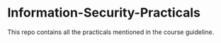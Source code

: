 # Information-Security-Practicals
This repo contains all the practicals mentioned in the course guideline. 
